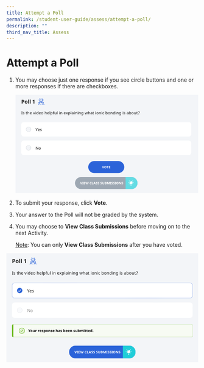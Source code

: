 ```yaml
---
title: Attempt a Poll
permalink: /student-user-guide/assess/attempt-a-poll/
description: ""
third_nav_title: Assess
---
```

<h1 id="attempt-a-poll">Attempt a Poll</h1>
<ol>
<li><p>You may choose just one response if you see circle buttons and one or more responses if there are checkboxes.</p>
<p><img src="/images/1Student/As-Poll.png"></p>
</li>
<li><p>To submit your response, click <strong>Vote</strong>.</p>
</li>
<li>Your answer to the Poll will not be graded by the system.</li>
<li><p>You may choose to <strong>View Class Submissions</strong> before moving on to the next Activity.</p>
	<p> <u>Note</u>: You can only <strong>View Class Submissions</strong> after you have voted.</p>
</li>
</ol>
<img src="/images/1Student/As-Poll1.png">